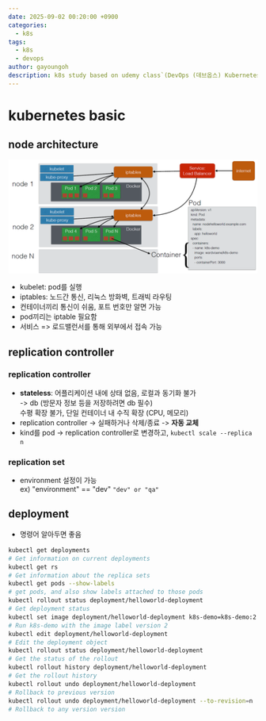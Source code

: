 ```yaml
---
date: 2025-09-02 00:20:00 +0900
categories:
  - k8s
tags:
  - k8s
  - devops
author: gayoungoh
description: k8s study based on udemy class`(DevOps (데브옵스) Kubernetes 완전 정복)`
---
```

# kubernetes basic
## node architecture
![node_architecture.png](node_architecture.png)
* kubelet: pod를 실행
* iptables: 노드간 통신, 리눅스 방화벽, 트래빅 라우팅
* 컨테이너끼리 통신이 쉬움, 포트 번호만 알면 가능
* pod끼리는 iptable 필요함
* 서비스 => 로드밸런서를 통해 외부에서 접속 가능

## replication controller
### replication controller
* **stateless**: 어플리케이션 내에 상태 없음, 로컬과 동기화 불가 \
   -> db (방문자 정보 등을 저장하려면 db 필수) \
   수평 확장 불가, 단일 컨테이너 내 수직 확장 (CPU, 메모리)
* replication controller -> 실패하거나 삭제/종료 -> **자동 교체**
* kind를 pod -> replication controller로 변경하고, ```kubectl scale --replica n```

### replication set
* environment 설정이 가능\
    ex) "environment" == "dev" ```"dev" or "qa"```

## deployment
* 명령어 알아두면 좋음
```bash
kubectl get deployments
# Get information on current deployments
kubectl get rs
# Get information about the replica sets
kubectl get pods --show-labels
# get pods, and also show labels attached to those pods
kubectl rollout status deployment/helloworld-deployment
# Get deployment status
kubectl set image deployment/helloworld-deployment k8s-demo=k8s-demo:2
# Run k8s-demo with the image label version 2
kubectl edit deployment/helloworld-deployment
# Edit the deployment object
kubectl rollout status deployment/helloworld-deployment
# Get the status of the rollout
kubectl rollout history deployment/helloworld-deployment
# Get the rollout history
kubectl rollout undo deployment/helloworld-deployment
# Rollback to previous version
kubectl rollout undo deployment/helloworld-deployment --to-revision=n
# Rollback to any version version
```
